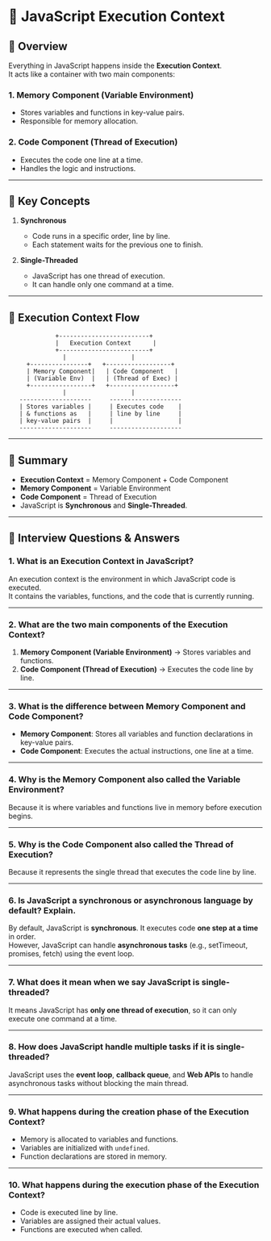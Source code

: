# 📘 JavaScript Execution Context

## 🔹 Overview
Everything in JavaScript happens inside the **Execution Context**.  
It acts like a container with two main components:

### 1. Memory Component (Variable Environment)
- Stores variables and functions in key-value pairs.  
- Responsible for memory allocation.  

### 2. Code Component (Thread of Execution)
- Executes the code one line at a time.  
- Handles the logic and instructions.  

---

## 🔹 Key Concepts
1. **Synchronous**  
   - Code runs in a specific order, line by line.  
   - Each statement waits for the previous one to finish.  

2. **Single-Threaded**  
   - JavaScript has one thread of execution.  
   - It can handle only one command at a time.  

---

## 🔹 Execution Context Flow

```
             +-------------------------+
             |   Execution Context      |
             +-------------------------+
               |                  |
     +----------------+   +------------------+
     | Memory Component|   | Code Component   |
     | (Variable Env)  |   | (Thread of Exec) |
     +-----------------+   +------------------+
               |                  |
   --------------------     --------------------
   | Stores variables |     | Executes code    |
   | & functions as   |     | line by line     |
   | key-value pairs  |     |                  |
   --------------------     --------------------
```

---

## 🔹 Summary
- **Execution Context** = Memory Component + Code Component  
- **Memory Component** = Variable Environment  
- **Code Component** = Thread of Execution  
- JavaScript is **Synchronous** and **Single-Threaded**.  

---

## 🔹 Interview Questions & Answers

### 1. What is an **Execution Context** in JavaScript?  
An execution context is the environment in which JavaScript code is executed.  
It contains the variables, functions, and the code that is currently running.  

---

### 2. What are the two main components of the Execution Context?  
1. **Memory Component (Variable Environment)** → Stores variables and functions.  
2. **Code Component (Thread of Execution)** → Executes the code line by line.  

---

### 3. What is the difference between **Memory Component** and **Code Component**?  
- **Memory Component**: Stores all variables and function declarations in key-value pairs.  
- **Code Component**: Executes the actual instructions, one line at a time.  

---

### 4. Why is the Memory Component also called the **Variable Environment**?  
Because it is where variables and functions live in memory before execution begins.  

---

### 5. Why is the Code Component also called the **Thread of Execution**?  
Because it represents the single thread that executes the code line by line.  

---

### 6. Is JavaScript a synchronous or asynchronous language by default? Explain.  
By default, JavaScript is **synchronous**. It executes code **one step at a time** in order.  
However, JavaScript can handle **asynchronous tasks** (e.g., setTimeout, promises, fetch) using the event loop.  

---

### 7. What does it mean when we say JavaScript is **single-threaded**?  
It means JavaScript has **only one thread of execution**, so it can only execute one command at a time.  

---

### 8. How does JavaScript handle multiple tasks if it is single-threaded?  
JavaScript uses the **event loop**, **callback queue**, and **Web APIs** to handle asynchronous tasks without blocking the main thread.  

---

### 9. What happens during the **creation phase** of the Execution Context?  
- Memory is allocated to variables and functions.  
- Variables are initialized with `undefined`.  
- Function declarations are stored in memory.  

---

### 10. What happens during the **execution phase** of the Execution Context?  
- Code is executed line by line.  
- Variables are assigned their actual values.  
- Functions are executed when called.  
